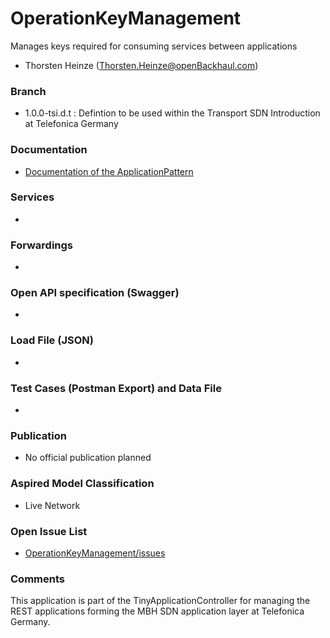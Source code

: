 # OperationKeyManagement
Manages keys required for consuming services between applications
- Thorsten Heinze (Thorsten.Heinze@openBackhaul.com)

### Branch
- 1.0.0-tsi.d.t : Defintion to be used within the Transport SDN Introduction at Telefonica Germany

### Documentation
- [Documentation of the ApplicationPattern](https://github.com/openBackhaul/ApplicationPattern/tree/tsi)

### Services
- 

### Forwardings
- 

### Open API specification (Swagger)
- 

### Load File (JSON)
- 

### Test Cases (Postman Export) and Data File
- 

### Publication
- No official publication planned

### Aspired Model Classification
- Live Network

### Open Issue List
- [OperationKeyManagement/issues](../../issues)

### Comments
This application is part of the TinyApplicationController for managing the REST applications forming the MBH SDN application layer at Telefonica Germany.
